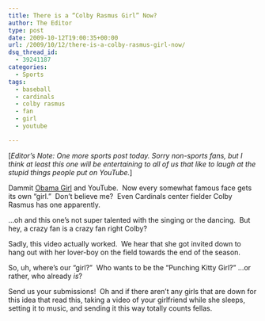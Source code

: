 ```yaml
---
title: There is a “Colby Rasmus Girl” Now?
author: The Editor
type: post
date: 2009-10-12T19:00:35+00:00
url: /2009/10/12/there-is-a-colby-rasmus-girl-now/
dsq_thread_id:
  - 39241187
categories:
  - Sports
tags:
  - baseball
  - cardinals
  - colby rasmus
  - fan
  - girl
  - youtube

---
```

[_Editor&#8217;s Note: One more sports post today. Sorry non-sports fans, but I think at least this one will be entertaining to all of us that like to laugh at the stupid things people put on YouTube._]

Dammit [Obama Girl][1] and YouTube.  Now every somewhat famous face gets its own &#8220;girl.&#8221;  Don&#8217;t believe me?  Even Cardinals center fielder Colby Rasmus has one apparently.

&#8230;oh and this one&#8217;s not super talented with the singing or the dancing.  But hey, a crazy fan is a crazy fan right Colby?



Sadly, this video actually worked.  We hear that she got invited down to hang out with her lover-boy on the field towards the end of the season.

So, uh, where&#8217;s our &#8220;girl?&#8221;  Who wants to be the &#8220;Punching Kitty Girl?&#8221; &#8230;or rather, who already _is_?

Send us your submissions!  Oh and if there aren&#8217;t any girls that are down for this idea that read this, taking a video of your girlfriend while she sleeps, setting it to music, and sending it this way totally counts fellas.

 [1]: http://obamagirl.com/
